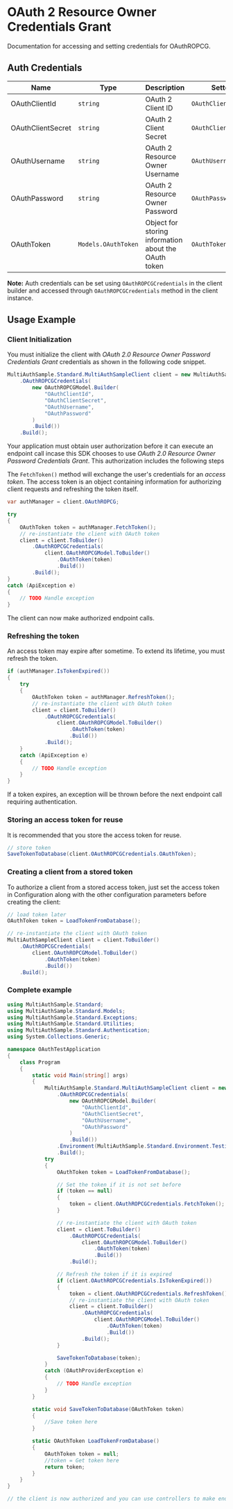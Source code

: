 
# OAuth 2 Resource Owner Credentials Grant



Documentation for accessing and setting credentials for OAuthROPCG.

## Auth Credentials

| Name | Type | Description | Setter | Getter |
|  --- | --- | --- | --- | --- |
| OAuthClientId | `string` | OAuth 2 Client ID | `OAuthClientId` | `OAuthClientId` |
| OAuthClientSecret | `string` | OAuth 2 Client Secret | `OAuthClientSecret` | `OAuthClientSecret` |
| OAuthUsername | `string` | OAuth 2 Resource Owner Username | `OAuthUsername` | `OAuthUsername` |
| OAuthPassword | `string` | OAuth 2 Resource Owner Password | `OAuthPassword` | `OAuthPassword` |
| OAuthToken | `Models.OAuthToken` | Object for storing information about the OAuth token | `OAuthToken` | `OAuthToken` |



**Note:** Auth credentials can be set using `OAuthROPCGCredentials` in the client builder and accessed through `OAuthROPCGCredentials` method in the client instance.

## Usage Example

### Client Initialization

You must initialize the client with *OAuth 2.0 Resource Owner Password Credentials Grant* credentials as shown in the following code snippet.

```csharp
MultiAuthSample.Standard.MultiAuthSampleClient client = new MultiAuthSample.Standard.MultiAuthSampleClient.Builder()
    .OAuthROPCGCredentials(
        new OAuthROPCGModel.Builder(
            "OAuthClientId",
            "OAuthClientSecret",
            "OAuthUsername",
            "OAuthPassword"
        )
        .Build())
    .Build();
```



Your application must obtain user authorization before it can execute an endpoint call incase this SDK chooses to use *OAuth 2.0 Resource Owner Password Credentials Grant*. This authorization includes the following steps

The `FetchToken()` method will exchange the user's credentials for an *access token*. The access token is an object containing information for authorizing client requests and refreshing the token itself.

```csharp
var authManager = client.OAuthROPCG;

try
{
    OAuthToken token = authManager.FetchToken();
    // re-instantiate the client with OAuth token
    client = client.ToBuilder()
        .OAuthROPCGCredentials(
            client.OAuthROPCGModel.ToBuilder()
                .OAuthToken(token)
                .Build())
        .Build();
}
catch (ApiException e)
{
    // TODO Handle exception
}
```

The client can now make authorized endpoint calls.

### Refreshing the token

An access token may expire after sometime. To extend its lifetime, you must refresh the token.

```csharp
if (authManager.IsTokenExpired())
{
    try
    {
        OAuthToken token = authManager.RefreshToken();
        // re-instantiate the client with OAuth token
        client = client.ToBuilder()
            .OAuthROPCGCredentials(
                client.OAuthROPCGModel.ToBuilder()
                    .OAuthToken(token)
                    .Build())
            .Build();
    }
    catch (ApiException e)
    {
        // TODO Handle exception
    }
}
```

If a token expires, an exception will be thrown before the next endpoint call requiring authentication.

### Storing an access token for reuse

It is recommended that you store the access token for reuse.

```csharp
// store token
SaveTokenToDatabase(client.OAuthROPCGCredentials.OAuthToken);
```

### Creating a client from a stored token

To authorize a client from a stored access token, just set the access token in Configuration along with the other configuration parameters before creating the client:

```csharp
// load token later
OAuthToken token = LoadTokenFromDatabase();

// re-instantiate the client with OAuth token
MultiAuthSampleClient client = client.ToBuilder()
    .OAuthROPCGCredentials(
        client.OAuthROPCGModel.ToBuilder()
            .OAuthToken(token)
            .Build())
    .Build();
```

### Complete example



```csharp
using MultiAuthSample.Standard;
using MultiAuthSample.Standard.Models;
using MultiAuthSample.Standard.Exceptions;
using MultiAuthSample.Standard.Utilities;
using MultiAuthSample.Standard.Authentication;
using System.Collections.Generic;

namespace OAuthTestApplication
{
    class Program
    {
        static void Main(string[] args)
        {
            MultiAuthSample.Standard.MultiAuthSampleClient client = new MultiAuthSample.Standard.MultiAuthSampleClient.Builder()
                .OAuthROPCGCredentials(
                    new OAuthROPCGModel.Builder(
                        "OAuthClientId",
                        "OAuthClientSecret",
                        "OAuthUsername",
                        "OAuthPassword"
                    )
                    .Build())
                .Environment(MultiAuthSample.Standard.Environment.Testing)
                .Build();
            try
            {
                OAuthToken token = LoadTokenFromDatabase();

                // Set the token if it is not set before
                if (token == null)
                {
                    token = client.OAuthROPCGCredentials.FetchToken();
                }

                // re-instantiate the client with OAuth token
                client = client.ToBuilder()
                    .OAuthROPCGCredentials(
                        client.OAuthROPCGModel.ToBuilder()
                            .OAuthToken(token)
                            .Build())
                    .Build();

                // Refresh the token if it is expired
                if (client.OAuthROPCGCredentials.IsTokenExpired())
                {
                    token = client.OAuthROPCGCredentials.RefreshToken();
                    // re-instantiate the client with OAuth token
                    client = client.ToBuilder()
                        .OAuthROPCGCredentials(
                            client.OAuthROPCGModel.ToBuilder()
                                .OAuthToken(token)
                                .Build())
                        .Build();
                }

                SaveTokenToDatabase(token);
            }
            catch (OAuthProviderException e)
            {
                // TODO Handle exception
            }
        }

        static void SaveTokenToDatabase(OAuthToken token)
        {
            //Save token here
        }

        static OAuthToken LoadTokenFromDatabase()
        {
            OAuthToken token = null;
            //token = Get token here
            return token;
        }
    }
}

// the client is now authorized and you can use controllers to make endpoint calls
```


